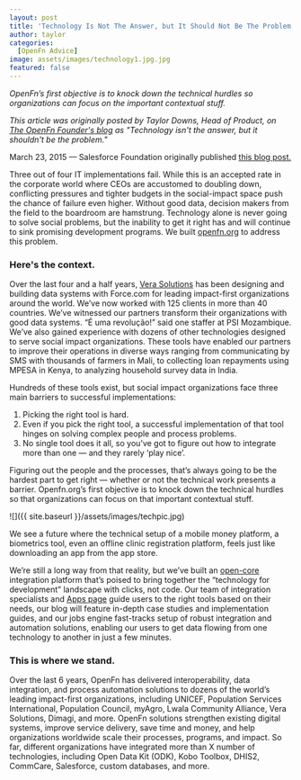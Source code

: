 ```yaml
---
layout: post
title: 'Technology Is Not The Answer, but It Should Not Be The Problem'
author: taylor
categories:
  [OpenFn Advice]
image: assets/images/technology1.jpg.jpg
featured: false
---
```


_OpenFn’s first objective is to knock down the technical hurdles so organizations can focus on the important contextual stuff._

_This article was originally posted by Taylor Downs, Head of Product, on [The OpenFn Founder's blog](https://medium.com/@taylordowns2000) as "Technology isn't the answer, but it shouldn't be the problem."_

March 23, 2015 — Salesforce Foundation originally published [this blog post.](https://www.salesforce.org/technology-isnt-answer-shouldnt-problem/)

Three out of four IT implementations fail. While this is an accepted rate in the corporate world where CEOs are accustomed to doubling down, conflicting pressures and tighter budgets in the social-impact space push the chance of failure even higher. Without good data, decision makers from the field to the boardroom are hamstrung. Technology alone is never going to solve social problems, but the inability to get it right has and will continue to sink promising development programs. We built [openfn.org](http://www.openfn.org) to address this problem.

### Here's the context. 

Over the last four and a half years, [Vera Solutions](http://www.verasolutions.org/) has been designing and building data systems with Force.com for leading impact-first organizations around the world. We’ve now worked with 125 clients in more than 40 countries. We’ve witnessed our partners transform their organizations with good data systems. “É uma revolução!” said one staffer at PSI Mozambique. We’ve also gained experience with dozens of other technologies designed to serve social impact organizations. These tools have enabled our partners to improve their operations in diverse ways ranging from communicating by SMS with thousands of farmers in Mali, to collecting loan repayments using MPESA in Kenya, to analyzing household survey data in India.

Hundreds of these tools exist, but social impact organizations face three main barriers to successful implementations:

1. Picking the right tool is hard. 
1. Even if you pick the right tool, a successful implementation of that tool hinges on solving complex people and process problems.
1. No single tool does it all, so you’ve got to figure out how to integrate more than one — and they rarely ‘play nice’.

Figuring out the people and the processes, that’s always going to be the hardest part to get right — whether or not the technical work presents a barrier. Openfn.org’s first objective is to knock down the technical hurdles so that organizations can focus on that important contextual stuff.

![]({{ site.baseurl }}/assets/images/techpic.jpg)

We see a future where the technical setup of a mobile money platform, a biometrics tool, even an offline clinic registration platform, feels just like downloading an app from the app store.

We’re still a long way from that reality, but we’ve built an [open-core](https://www.openfn.org/pricing#open-source) integration platform that’s poised to bring together the “technology for development” landscape with clicks, not code. Our team of integration specialists and [Apps page](http://openfn.org/apps) guide users to the right tools based on their needs, our blog will feature in-depth case studies and implementation guides, and our jobs engine fast-tracks setup of robust integration and automation solutions, enabling our users to get data flowing from one technology to another in just a few minutes.

### This is where we stand.

Over the last 6 years, OpenFn has delivered interoperability, data integration, and process automation solutions to dozens of the world’s leading impact-first organizations, including UNICEF, Population Services International, Population Council, myAgro, Lwala Community Alliance, Vera Solutions, Dimagi, and more. OpenFn solutions strengthen existing digital systems, improve service delivery, save time and money, and help organizations worldwide scale their processes, programs, and impact.  So far, different organizations have integrated more than X number of technologies, including Open Data Kit (ODK), Kobo Toolbox, DHIS2, CommCare, Salesforce, custom databases, and more. 
